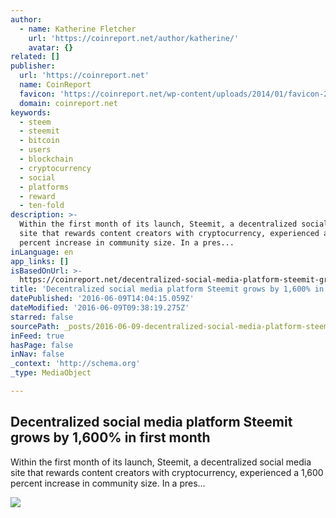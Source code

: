```yaml
---
author:
  - name: Katherine Fletcher
    url: 'https://coinreport.net/author/katherine/'
    avatar: {}
related: []
publisher:
  url: 'https://coinreport.net'
  name: CoinReport
  favicon: 'https://coinreport.net/wp-content/uploads/2014/01/favicon-2.ico'
  domain: coinreport.net
keywords:
  - steem
  - steemit
  - bitcoin
  - users
  - blockchain
  - cryptocurrency
  - social
  - platforms
  - reward
  - ten-fold
description: >-
  Within the first month of its launch, Steemit, a decentralized social media
  site that rewards content creators with cryptocurrency, experienced a 1,600
  percent increase in community size. In a pres...
inLanguage: en
app_links: []
isBasedOnUrl: >-
  https://coinreport.net/decentralized-social-media-platform-steemit-grows-1600-first-month/
title: 'Decentralized social media platform Steemit grows by 1,600% in first month'
datePublished: '2016-06-09T14:04:15.059Z'
dateModified: '2016-06-09T09:38:19.275Z'
starred: false
sourcePath: _posts/2016-06-09-decentralized-social-media-platform-steemit-grows-by-1600.md
inFeed: true
hasPage: false
inNav: false
_context: 'http://schema.org'
_type: MediaObject

---
```

<article style=""><h1>Decentralized social media platform Steemit grows by 1,600% in first month</h1><p>Within the first month of its launch, Steemit, a decentralized social media site that rewards content creators with cryptocurrency, experienced a 1,600 percent increase in community size. In a pres...</p><img src="https://coinreport.net/wp-content/uploads/2016/05/Steemit-Logo-SQUARED-150x150.png" /></article>